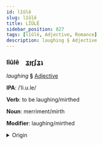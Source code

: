 ```yaml
---
id: lîûlê
slug: lîûlê
title: LÎÛLÊ
sidebar_position: 827
tags: [lîûlê, Adjective, Romance]
description: laughing § Adjective
---
```


### lîûlê&emsp;<span kind="abugida">ʓɟɽʄʓʇ</span>

*laughing* **§** [Adjective](../../tags/Adjective)

**IPA**: /ˈli.u.le/

**Verb**: to be laughing/mirthed

**Noun**: merriment/mirth

**Modifier**: laughing/mirthed

<details>
    <summary>Origin</summary>
    Catalan, Valencian riure /ˈriw.ɾe/<br/>
    <em>Romance Language Family</em>
</details>